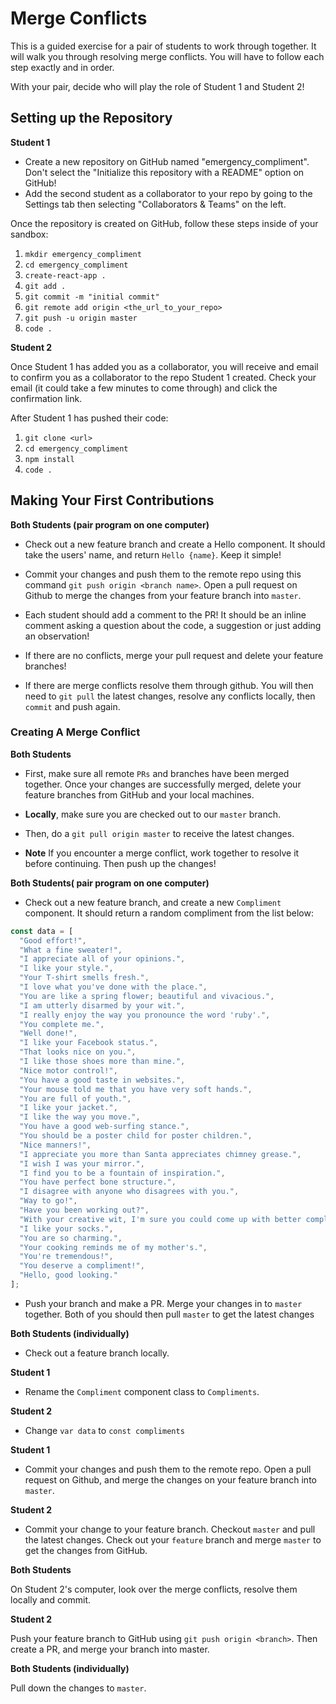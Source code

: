 # Merge Conflicts

This is a guided exercise for a pair of students to work through together. It
will walk you through resolving merge conflicts. You will have to follow each
step exactly and in order.

With your pair, decide who will play the role of Student 1 and Student 2!

## Setting up the Repository

**Student 1**

- Create a new repository on GitHub named "emergency_compliment". Don't select
  the "Initialize this repository with a README" option on GitHub!
- Add the second student as a collaborator to your repo by going to the Settings
  tab then selecting "Collaborators & Teams" on the left.

Once the repository is created on GitHub, follow these steps inside of your
sandbox:

1. `mkdir emergency_compliment`
2. `cd emergency_compliment`
3. `create-react-app .`
4. `git add .`
5. `git commit -m "initial commit"`
6. `git remote add origin <the_url_to_your_repo>`
7. `git push -u origin master`
8. `code .`

**Student 2**

Once Student 1 has added you as a collaborator, you will receive and email to
confirm you as a collaborator to the repo Student 1 created. Check your email
(it could take a few minutes to come through) and click the confirmation link.

After Student 1 has pushed their code:

1. `git clone <url>`
2. `cd emergency_compliment`
3. `npm install`
4. `code .`

## Making Your First Contributions

**Both Students (pair program on one computer)**

- Check out a new feature branch and create a Hello component. It should take
  the users' name, and return `Hello {name}`. Keep it simple!

- Commit your changes and push them to the remote repo using this command
  `git push origin <branch name>`. Open a pull request on Github to merge the
  changes from your feature branch into `master`.

- Each student should add a comment to the PR! It should be an inline comment
  asking a question about the code, a suggestion or just adding an observation!

- If there are no conflicts, merge your pull request and delete your feature
  branches!

- If there are merge conflicts resolve them through github. You will then need
  to `git pull` the latest changes, resolve any conflicts locally, then `commit`
  and push again.

### Creating A Merge Conflict

**Both Students**

- First, make sure all remote `PRs` and branches have been merged together. Once
  your changes are successfully merged, delete your feature branches from GitHub
  and your local machines.

- **Locally**, make sure you are checked out to our `master` branch.

- Then, do a `git pull origin master` to receive the latest changes.

- **Note** If you encounter a merge conflict, work together to resolve it before
  continuing. Then push up the changes!

**Both Students( pair program on one computer)**

- Check out a new feature branch, and create a new `Compliment` component. It
  should return a random compliment from the list below:

```js
const data = [
  "Good effort!",
  "What a fine sweater!",
  "I appreciate all of your opinions.",
  "I like your style.",
  "Your T-shirt smells fresh.",
  "I love what you've done with the place.",
  "You are like a spring flower; beautiful and vivacious.",
  "I am utterly disarmed by your wit.",
  "I really enjoy the way you pronounce the word 'ruby'.",
  "You complete me.",
  "Well done!",
  "I like your Facebook status.",
  "That looks nice on you.",
  "I like those shoes more than mine.",
  "Nice motor control!",
  "You have a good taste in websites.",
  "Your mouse told me that you have very soft hands.",
  "You are full of youth.",
  "I like your jacket.",
  "I like the way you move.",
  "You have a good web-surfing stance.",
  "You should be a poster child for poster children.",
  "Nice manners!",
  "I appreciate you more than Santa appreciates chimney grease.",
  "I wish I was your mirror.",
  "I find you to be a fountain of inspiration.",
  "You have perfect bone structure.",
  "I disagree with anyone who disagrees with you.",
  "Way to go!",
  "Have you been working out?",
  "With your creative wit, I'm sure you could come up with better compliments than me.",
  "I like your socks.",
  "You are so charming.",
  "Your cooking reminds me of my mother's.",
  "You're tremendous!",
  "You deserve a compliment!",
  "Hello, good looking."
];
```

- Push your branch and make a PR. Merge your changes in to `master` together.
  Both of you should then pull `master` to get the latest changes

**Both Students (individually)**

- Check out a feature branch locally.

**Student 1**

- Rename the `Compliment` component class to `Compliments`.

**Student 2**

- Change `var data` to `const compliments`

**Student 1**

- Commit your changes and push them to the remote repo. Open a pull request on
  Github, and merge the changes on your feature branch into `master`.

**Student 2**

- Commit your change to your feature branch. Checkout `master` and pull the
  latest changes. Check out your `feature` branch and merge `master` to get the
  changes from GitHub.

**Both Students**

On Student 2's computer, look over the merge conflicts, resolve them locally and
commit.

**Student 2**

Push your feature branch to GitHub using `git push origin <branch>`. Then create
a PR, and merge your branch into master.

**Both Students (individually)**

Pull down the changes to `master`.
